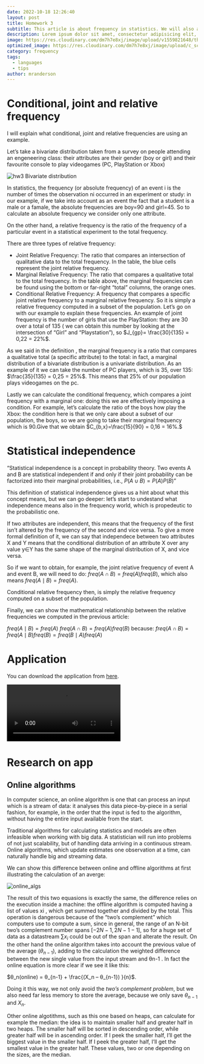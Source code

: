 ```yaml
---
date: 2022-10-18 12:26:40
layout: post
title: Homework 3
subtitle: This article is about frequency in statistics. We will also analyze the concept of statistical independence.
description: Lorem ipsum dolor sit amet, consectetur adipisicing elit, sed do eiusmod tempor incididunt ut labore et dolore magna aliqua.
image: https://res.cloudinary.com/dm7h7e8xj/image/upload/v1559821648/theme1_eoyjtl.jpg
optimized_image: https://res.cloudinary.com/dm7h7e8xj/image/upload/c_scale,w_380/v1559821648/theme1_eoyjtl.jpg
category: frequency
tags:
  - languages
  - tips
author: mranderson
---
```


<script type="text/javascript" id="MathJax-script" async
  src="https://cdn.jsdelivr.net/npm/mathjax@3/es5/tex-mml-chtml.js">
</script>
<script>
  MathJax = {
    tex: {
      inlineMath: [['$', '$']]
    }
  };
</script>

# Conditional, joint and relative frequency
I will explain what conditional, joint and relative frequencies are using an example.

Let’s take a bivariate distribution taken from a survey on people attending an engeneering class: their attributes are their gender (boy or girl) and their favourite console to play videogames (PC, PlayStation or Xbox)


![hw3](https://user-images.githubusercontent.com/99642347/205971359-855af5ff-fad2-4916-97e4-be7d8999d4ce.png)
Bivariate distribution


In statistics, the frequency (or absolute frequency) of an event i is the number of times the observation ni occurred in an experiment or study: in our example, if we take into account as an event the fact that a student is a male or a famale, the absolute frequencies are boy=90 and girl=45. So to calculate an absolute frequency we consider only one attribute.

On the other hand, a relative frequency is the ratio of the frequency of a particular event in a statistical experiment to the total frequency.

There are three types of relative frequency:

- Joint Relative Frequency: The ratio that compares an intersection of qualitative data to the total frequency. In the table, the blue cells represent the joint relative frequency.
- Marginal Relative Frequency: The ratio that compares a qualitative total to the total frequency.  In the table above, the marginal frequencies can be found using the bottom or far-right “total” columns, the orange ones.
- Conditional Relative Frequency: A frequency that compares a specific joint relative frequency to a marginal relative frequency. So it is simply a relative frequency computed in a subset of the population.
Let’s go on with our example to explain these frequencies. An example of joint frequency is the number of girls that use the PlayStation: they are 30 over a total of 135 ( we can obtain this number by looking at the intersection of “Girl” and “Playstation”), so $J_{gp}= \frac{30}{135} = 0,22 = 22%$.

As we said in the definition , the marginal frequency is a ratio that compares a qualitative total (a specific attribute) to the total: in fact, a marginal distribution of a bivariate distribution is a univariate distribution. As an example of it we can take the number of PC players, which is 35, over 135: $\frac{35}{135} = 0,25 = 25%$. This means that 25% of our population plays videogames on the pc.

Lastly we can calculate the conditional frequency, which compares a joint frequency with a marginal one: doing this we are effectively imposing a condition. For example, let’s calculate the ratio of the boys how play the Xbox: the condition here is that we only care about a subset of our population, the boys, so we are going to take their marginal frequency which is 90.Give that we obtain $C_{b,x}=\frac{15}{90} = 0,16 = 16%.$

# Statistical independence
“Statistical independence is a concept in probability theory. Two events A and B are statistical independent if and only if their joint probability can be factorized into their marginal probabilities, i.e., $P(A \cup B) = P(A)P(B)$”

This definition of statistical independence gives us a hint about what this concept means, but we can go deeper: let’s start to undestand what independence means also in the frequency world, which is propedeutic to the probabilistic one.

If two attributes are independent, this means that the frequency of the first isn’t altered by the frequency of the second and vice versa. To give a more formal definition of it, we can say that independece between two attributes X and Y means that the conditional distribution of an attribute X over any value y∈Y has the same shape of the marginal distribution of X, and vice versa.

So if we want to obtain, for example, the joint relative frequency of event A and event B, we will need to do: $freq(A ∩ B) = freq(A)freq(B)$, which also means    $freq(A \mid B)=freq(A)$.

Conditional relative frequency then, is simply the relative frequency computed on a subset of the population.

Finally, we can show the mathematical relationship between the relative frequencies we computed in the previous article:

$freq(A \mid B) = freq(A)$
$freq(A ∩ B) = freq(A)freq(B)$ because: $freq(A ∩ B) = freq(A \mid B)freq(B) = freq(B \mid A)freq(A)$


# Application

You can download the application from <a href="https://drive.google.com/file/d/18GKUegWFUPcg5Vbk60R_OkEq9I17uvKR/view?usp=sharing" download>here</a>.

<video src="https://user-images.githubusercontent.com/99642347/205981253-9af5c967-7f83-4db0-9ae2-690ee5d15bf5.mp4" controls="controls" style="max-width: 730px;">
</video>


# Research on app
## Online algorithms

In computer science, an online algorithm is one that can process an input which is a stream of data: it analyses this data piece-by-piece in a serial fashion, for example, in the order that the input is fed to the algorithm, without having the entire input available from the start.

Traditional algorithms for calculating statistics and models are often infeasible when working with big data. A statistician will run into problems of not just scalability, but of handling data arriving in a continuous stream. Online algorithms, which update estimates one observation at a time, can naturally handle big and streaming data.

We can show this difference between online and offline algorithms at first illustrating the calculation of an averge:


![online_algs](https://user-images.githubusercontent.com/99642347/205982280-492531c4-9f6e-4395-b471-3b39776cbc85.png)



The result of this two equasions is exactly the same, the difference relies on the execution inside a machine: the offline algorithm is computed having a list of values xi , which get summed together and divided by the total. This operation is dangerous because of the “two’s complement” which computers use to compute a sum, since in general, the range of an N-bit two’s complement number spans $[−2N−1, 2N−1 − 1]$, so for a huge set of data as a datastream $\sum x_i$ could be out of the span and alterate the result. On the other hand the online algorithm takes into account the previous value of the average $( θ_{n-1} )$, adding to the calculation the weighted difference between the new single value from the input stream and θn-1 . In fact the online equation is more clear if we see it like this:

$θ_n(online) = θ_{n-1} + \frac{(X_n – θ_{n-1}) }{n}$.

Doing it this way, we not only avoid the *two’s complement problem*, but we also need far less memory to store the average, because we only save $θ_{n-1}$ and $X_n$.

Other online algotithms, such as this one based on heaps, can calculate for example the median: the idea is to maintain smaller half and greater half in two heaps. The smaller half will be sorted in descending order, while greater half will be in ascending order. If I peek the smaller half, I’ll get the biggest value in the smaller half. If I peek the greater half, I’ll get the smallest value in the greater half. These values, two or one depending on the sizes, are the median.

